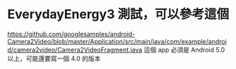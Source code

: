 # EverydayEnergy3 測試，可以參考這個
https://github.com/googlesamples/android-Camera2Video/blob/master/Application/src/main/java/com/example/android/camera2video/Camera2VideoFragment.java
這個 app 必須是 Android 5.0 以上，可能還要寫一個 4.0 的版本
